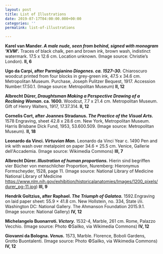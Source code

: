 ```yaml
---
layout: post
title: List of Illustrations
date: 2019-07-17T04:00:00.000+00:00
categories: ''
permalink: list-of-illustrations

---
```

**Karel van Mander. _A male nude, seen from behind, signed with monogram 'KVM'._** Traces of black chalk, pen and brown ink, brown wash, indistinct watermark. 17.5 x 12.6 cm. Location unknown. (Image source: Christie’s London). **II, 6**

**Ugo da Carpi, after Parmigianino  _Diogenes. ca. 1527–30._** Chiaroscuro woodcut printed from four blocks in grey-green ink, 47.5 x 34.6 cm. Metropolitan Museum. Purchase, Joseph Pulitzer Bequest, 1917. Accession Number:17.50.1. (Image source: Metropolitan Museum) **II, 12**

**Albrecht Dürer, _Draughtsman Making a Perspective Drawing of a Reclining Woman_. ca. 1600.** Woodcut, 7.7 x 21.4 cm. Metropolitan Museum. Gift of Henry Walters, 1917, 17.37.314. **II, 12**

**Cornelis Cort, after Joannes Stradanus. _The Practice of the Visual Arts._** 1578 Engraving, sheet 42.8 x 28.6 cm. New York, Metropolitan Museum. Harris Brisbane Dick Fund, 1953, 53.600.509. (Image source: Metropolitan Museum). **II, 18**

**Leonardo da Vinci. _Virtuvian Man._** Leonardo da Vinci Year c. 1490 Pen and ink with wash over metalpoint on paper 34.6 × 25.5 cm. Venice, Gallerie dell'Accademia. (Image source: Wikimedia Commons) **III, 7**

**Albrecht Dürer. _Illustration of human proportions._** Hierin sind begriffen vier Bücher von menschlicher Proportion, Nuremberg: Hieronymus Formscheyder, 1528, page 11.	(Image source: National Library of Medicine National Library of Medicine https://www.nlm.nih.gov/exhibition/historicalanatomies/Images/1200_pixels/durer_pg-11.jpg)	**III, 9**

**Hendrik Goltzius, after Raphael. _The Triumph of Galatea._** 1592.Engraving on laid paper sheet: 55.9 × 41.8 cm. New Hollstein, no. 334, State i/ii. Washington DC: National Gallery. The Ahmanson Foundation
2015.9.1. (Image source: National Gallery) **IV, 12**

**Michelangelo Buonarroti. _Victory._** 1532-4, Marble, 261 cm. Rome, Palazzo Vecchio. (Image source: Photo ©Sailko, via Wikimedia Commons) **IV, 12**

**Giovanni da Bologna. _Venus._** 1573, Marble. Florence, Boboli Gardens, Grotto Buontalenti. (Image source: Photo ©Sailko, via Wikimedia Commons) **IV, 12**
